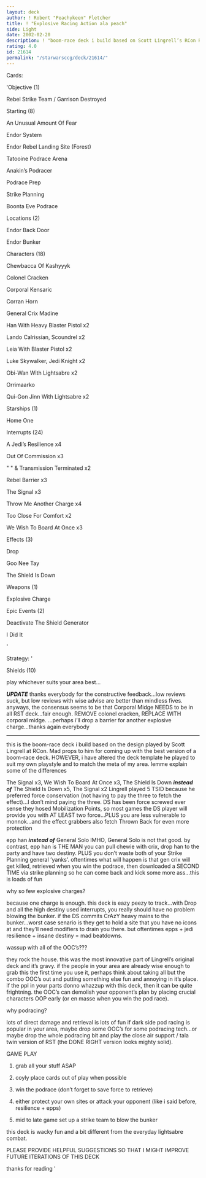 ```yaml
---
layout: deck
author: ! Robert "Peachykeen" Fletcher
title: ! "Explosive Racing Action ala peach"
side: Light
date: 2002-02-20
description: ! "boom-race deck i build based on Scott Lingrell’s RCon RST...tweaked to include all the newer cards and for the meta around here..."
rating: 4.0
id: 21614
permalink: "/starwarsccg/deck/21614/"
---
```

Cards: 

'Objective (1)


Rebel Strike Team / Garrison Destroyed


Starting (8)


An Unusual Amount Of Fear 

Endor System

Endor Rebel Landing Site (Forest)

Tatooine Podrace Arena

Anakin’s Podracer

Podrace Prep

Strike Planning

Boonta Eve Podrace


Locations (2)


Endor Back Door

Endor Bunker


Characters (18)


Chewbacca Of Kashyyyk

Colonel Cracken

Corporal Kensaric

Corran Horn

General Crix Madine

Han With Heavy Blaster Pistol x2

Lando Calrissian, Scoundrel x2

Leia With Blaster Pistol x2

Luke Skywalker, Jedi Knight x2

Obi-Wan With Lightsabre x2

Orrimaarko

Qui-Gon Jinn With Lightsabre x2


Starships (1)


Home One


Interrupts (24)


A Jedi’s Resilience x4

Out Of Commission x3

" " & Transmission Terminated x2

Rebel Barrier x3

The Signal x3

Throw Me Another Charge x4

Too Close For Comfort x2

We Wish To Board At Once x3


Effects (3)


Drop

Goo Nee Tay

The Shield Is Down


Weapons (1)


Explosive Charge


Epic Events (2)


Deactivate The Shield Generator

I Did It



'

Strategy: '

Shields (10) 


play whichever suits your area best...



***UPDATE*** thanks everybody for the constructive feedback...low reviews suck, but low reviews with wise advise are better than mindless fives.  anyways, the consensus seems to be that Corporal Midge NEEDS to be in all RST deck...fair enough.  REMOVE colonel cracken, REPLACE WITH corporal midge.  ...perhaps i’ll drop a  barrier for another explosive charge...thanks again everybody


************************************************************


this is the boom-race deck i build based on the design played by Scott Lingrell at RCon.  Mad props to him for coming up with the best version of a boom-race deck.  HOWEVER, i have altered the deck template he played to suit my own playstyle and to match the meta of my area.  lemme explain some of the differences


The Signal x3, We Wish To Board At Once x3, The Shield Is Down ***instead of*** The Shield Is Down x5, The Signal x2  Lingrell played 5 TSID because he preferred force conservation (not having to pay the three to fetch the effect)...I don’t mind paying the three.  DS has been force screwed ever sense they hosed Mobilization Points, so most games the DS player will provide you with AT LEAST two force...PLUS you are less vulnerable to monnok...and the effect grabbers also fetch Thrown Back for even more protection


epp han ***instead of*** General Solo  IMHO, General Solo is not that good.  by contrast, epp han is THE MAN  you can pull chewie with crix, drop han to the party and have two destiny.  PLUS you don’t waste both of your Strike Planning general ’yanks’.  oftentimes what will happen is that gen crix will get killed, retrieved when you win the podrace, then downloaded a SECOND TIME via strike planning so he can come back and kick some more ass...this is loads of fun


why so few explosive charges?  

because one charge is enough.  this deck is eazy peezy to track...with Drop and all the high destiny used interrupts, you really should have no problem blowing the bunker.  if the DS commits CrAzY heavy mains to the bunker...worst case senario is they get to hold a site that you have no icons at and they’ll need modifiers to drain you there.  but oftentimes epps + jedi resilience + insane destiny = mad beatdowns.


wassup with all of the OOC’s???

they rock the house.  this was the most innovative part of Lingrell’s original deck and it’s gravy.  if the people in your area are already wise enough to grab this the first time you use it, perhaps think about taking all but the combo OOC’s out and putting something else fun and annoying in it’s place.  if the ppl in your parts donno whazzup with this deck, then it can be quite frightning.  the OOC’s can demolish your opponent’s plan by placing crucial characters OOP early (or en masse when you win the pod race).  


why podracing?

lots of direct damage and retrieval is lots of fun  if dark side pod racing is popular in your area, maybe drop some OOC’s for some podracing tech...or maybe drop the whole podracing bit and play the close air support / tala twin version of RST (the DONE RIGHT version looks mighty solid).


GAME PLAY


1) grab all your stuff ASAP  

2) coyly place cards out of play when possible

3) win the podrace (don’t forget to save force to retrieve)

4) either protect your own sites or attack your opponent (like i said before, resilience + epps)

5) mid to late game set up a strike team to blow the bunker


this deck is wacky fun and a bit different from the everyday lightsabre combat.  


PLEASE PROVIDE HELPFUL SUGGESTIONS SO THAT I MIGHT IMPROVE FUTURE ITERATIONS OF THIS DECK


thanks for reading     '
